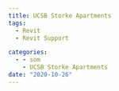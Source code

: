 ```yaml
---
title: UCSB Storke Apartments
tags:
  - Revit
  - Revit Support

categories:
  - - som
    - UCSB Storke Apartments
date: "2020-10-26"
---
```

